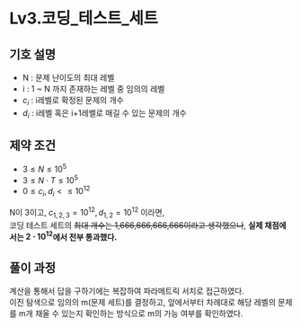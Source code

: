 # Lv3.코딩_테스트_세트

## 기호 설명 

* N : 문제 난이도의 최대 레벨
* i : 1 ~ N 까지 존재하는 레벨 중 임의의 레벨
* $c_i$ : i레벨로 확정된 문제의 개수
* $d_i$ : i레벨 혹은 i+1레벨로 매길 수 있는 문제의 개수

## 제약 조건

* $3 \leq N \leq 10^5$
* $3 \leq N \cdot T \leq 10^5$
* $0 \leq c_i, d_i< \leq 10^12$

N이 3이고, $c_{1,2,3} = 10^12, d_{1,2} = 10^12$ 이라면,   
코딩 테스트 세트의 ~~최대 개수는 1,666,666,666,666이라고 생각했으나~~, **실제 채점에서는 $2 \cdot 10^12$에서 전부 통과했다.**

## 풀이 과정  

계산을 통해서 답을 구하기에는 복잡하여 파라메트릭 서치로 접근하였다.   
이진 탐색으로 임의의 m(문제 세트)를 결정하고, 앞에서부터 차례대로 해당 레벨의 문제를 m개 채울 수 있는지 확인하는 방식으로 m의 가능 여부를 확인하였다.